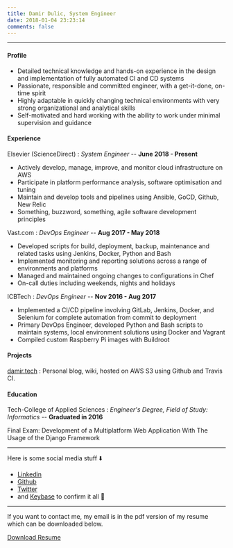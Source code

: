 ```yaml
---
title: Damir Dulic, System Engineer
date: 2018-01-04 23:23:14
comments: false
---
```


---
#### Profile

* Detailed technical knowledge and hands-on experience in the design and implementation of fully automated CI and CD systems
* Passionate, responsible and committed engineer, with a get-it-done, on-time spirit
* Highly adaptable in quickly changing technical environments with very strong organizational and analytical skills
* Self-motivated and hard working with the ability to work under minimal supervision and guidance

#### Experience

Elsevier (ScienceDirect)
: *System Engineer* --
  __June 2018 - Present__

* Actively develop, manage, improve, and monitor cloud infrastructure on AWS
* Participate in platform performance analysis, software optimisation and tuning
* Maintain and develop tools and pipelines using Ansible, GoCD, Github, New Relic
* Something, buzzword, something, agile software development principles

Vast.com
: *DevOps Engineer* --
  __Aug 2017 - May 2018__

* Developed scripts for build, deployment, backup, maintenance and related tasks using Jenkins, Docker, Python and Bash
* Implemented monitoring and reporting solutions across a range of environments and platforms
* Managed and maintained ongoing changes to configurations in Chef
* On-call duties including weekends, nights and holidays

ICBTech
: *DevOps Engineer* --
  __Nov 2016 - Aug 2017__

* Implemented a CI/CD pipeline involving GitLab, Jenkins, Docker, and Selenium for complete automation from commit to deployment
* Primary DevOps Engineer, developed Python and Bash scripts to maintain systems, local environment solutions using Docker and Vagrant
* Compiled custom Raspberry Pi images with Buildroot

#### Projects

[damir.tech](https://damir.tech)
: Personal blog, wiki, hosted on AWS S3 using Github and Travis CI.

#### Education

Tech-College of Applied Sciences
: *Engineer's Degree, Field of Study: Informatics* --
  __Graduated in 2016__

Final Exam: Development of a Multiplatform Web Application With The Usage of the Django Framework

------


Here is some social media stuff ⬇️
- [Linkedin](https://www.linkedin.com/in/ddulic/)
- [Github](https://github.com/ddulic)
- [Twitter](https://twitter.com/_ddulic)
- and [Keybase](https://keybase.io/ddulic) to confirm it all 🔑

---

If you want to contact me, my email is in the pdf version of my resume which can be downloaded below.

<a class="custom_btn" href="/ddulic.pdf">Download Resume</a>
